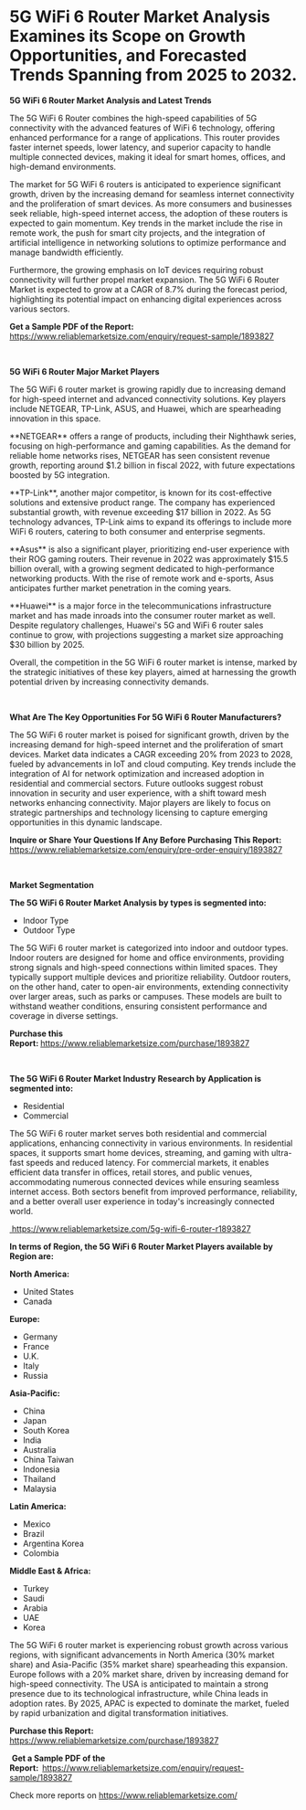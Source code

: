 <p><h1>5G WiFi 6 Router Market Analysis Examines its Scope on Growth Opportunities, and Forecasted Trends Spanning from 2025 to 2032.</h1></p><p><strong>5G WiFi 6 Router Market Analysis and Latest Trends</strong></p>
<p><p>The 5G WiFi 6 Router combines the high-speed capabilities of 5G connectivity with the advanced features of WiFi 6 technology, offering enhanced performance for a range of applications. This router provides faster internet speeds, lower latency, and superior capacity to handle multiple connected devices, making it ideal for smart homes, offices, and high-demand environments.</p><p>The market for 5G WiFi 6 routers is anticipated to experience significant growth, driven by the increasing demand for seamless internet connectivity and the proliferation of smart devices. As more consumers and businesses seek reliable, high-speed internet access, the adoption of these routers is expected to gain momentum. Key trends in the market include the rise in remote work, the push for smart city projects, and the integration of artificial intelligence in networking solutions to optimize performance and manage bandwidth efficiently.</p><p>Furthermore, the growing emphasis on IoT devices requiring robust connectivity will further propel market expansion. The 5G WiFi 6 Router Market is expected to grow at a CAGR of 8.7% during the forecast period, highlighting its potential impact on enhancing digital experiences across various sectors.</p></p>
<p><strong>Get a Sample PDF of the Report:&nbsp;</strong> <a href="https://www.reliablemarketsize.com/enquiry/request-sample/1893827?utm_campaign=3460&utm_medium=2&utm_source=Github&utm_content=ia&utm_term=08042025&utm_id=5g-wifi-6-router">https://www.reliablemarketsize.com/enquiry/request-sample/1893827</a></p>
<p>&nbsp;</p>
<p><strong>5G WiFi 6 Router Major Market Players</strong></p>
<p><p>The 5G WiFi 6 router market is growing rapidly due to increasing demand for high-speed internet and advanced connectivity solutions. Key players include NETGEAR, TP-Link, ASUS, and Huawei, which are spearheading innovation in this space.</p><p>**NETGEAR** offers a range of products, including their Nighthawk series, focusing on high-performance and gaming capabilities. As the demand for reliable home networks rises, NETGEAR has seen consistent revenue growth, reporting around $1.2 billion in fiscal 2022, with future expectations boosted by 5G integration.</p><p>**TP-Link**, another major competitor, is known for its cost-effective solutions and extensive product range. The company has experienced substantial growth, with revenue exceeding $17 billion in 2022. As 5G technology advances, TP-Link aims to expand its offerings to include more WiFi 6 routers, catering to both consumer and enterprise segments.</p><p>**Asus** is also a significant player, prioritizing end-user experience with their ROG gaming routers. Their revenue in 2022 was approximately $15.5 billion overall, with a growing segment dedicated to high-performance networking products. With the rise of remote work and e-sports, Asus anticipates further market penetration in the coming years.</p><p>**Huawei** is a major force in the telecommunications infrastructure market and has made inroads into the consumer router market as well. Despite regulatory challenges, Huawei's 5G and WiFi 6 router sales continue to grow, with projections suggesting a market size approaching $30 billion by 2025.</p><p>Overall, the competition in the 5G WiFi 6 router market is intense, marked by the strategic initiatives of these key players, aimed at harnessing the growth potential driven by increasing connectivity demands.</p></p>
<p>&nbsp;</p>
<p><strong>What Are The Key Opportunities For 5G WiFi 6 Router Manufacturers?</strong></p>
<p><p>The 5G WiFi 6 router market is poised for significant growth, driven by the increasing demand for high-speed internet and the proliferation of smart devices. Market data indicates a CAGR exceeding 20% from 2023 to 2028, fueled by advancements in IoT and cloud computing. Key trends include the integration of AI for network optimization and increased adoption in residential and commercial sectors. Future outlooks suggest robust innovation in security and user experience, with a shift toward mesh networks enhancing connectivity. Major players are likely to focus on strategic partnerships and technology licensing to capture emerging opportunities in this dynamic landscape.</p></p>
<p><strong>Inquire or Share Your Questions If Any Before Purchasing This Report:</strong> <a href="https://www.reliablemarketsize.com/enquiry/pre-order-enquiry/1893827?utm_campaign=3460&utm_medium=2&utm_source=Github&utm_content=ia&utm_term=08042025&utm_id=5g-wifi-6-router">https://www.reliablemarketsize.com/enquiry/pre-order-enquiry/1893827</a></p>
<p>&nbsp;</p>
<p><strong>Market Segmentation</strong></p>
<p><strong>The 5G WiFi 6 Router Market Analysis by types is segmented into:</strong></p>
<p><ul><li>Indoor Type</li><li>Outdoor Type</li></ul></p>
<p><p>The 5G WiFi 6 router market is categorized into indoor and outdoor types. Indoor routers are designed for home and office environments, providing strong signals and high-speed connections within limited spaces. They typically support multiple devices and prioritize reliability. Outdoor routers, on the other hand, cater to open-air environments, extending connectivity over larger areas, such as parks or campuses. These models are built to withstand weather conditions, ensuring consistent performance and coverage in diverse settings.</p></p>
<p><strong>Purchase this Report:&nbsp;</strong><a href="https://www.reliablemarketsize.com/purchase/1893827?utm_campaign=3460&utm_medium=2&utm_source=Github&utm_content=ia&utm_term=08042025&utm_id=5g-wifi-6-router">https://www.reliablemarketsize.com/purchase/1893827</a></p>
<p>&nbsp;</p>
<p><strong>The 5G WiFi 6 Router Market Industry Research by Application is segmented into:</strong></p>
<p><ul><li>Residential</li><li>Commercial</li></ul></p>
<p><p>The 5G WiFi 6 router market serves both residential and commercial applications, enhancing connectivity in various environments. In residential spaces, it supports smart home devices, streaming, and gaming with ultra-fast speeds and reduced latency. For commercial markets, it enables efficient data transfer in offices, retail stores, and public venues, accommodating numerous connected devices while ensuring seamless internet access. Both sectors benefit from improved performance, reliability, and a better overall user experience in today's increasingly connected world.</p></p>
<p><a href="https://www.reliablemarketsize.com/5g-wifi-6-router-r1893827?utm_campaign=3460&utm_medium=2&utm_source=Github&utm_content=ia&utm_term=08042025&utm_id=5g-wifi-6-router">&nbsp;https://www.reliablemarketsize.com/5g-wifi-6-router-r1893827</a></p>
<p><strong>In terms of Region, the 5G WiFi 6 Router Market Players available by Region are:</strong></p>
<p>
    <p> <strong> North America: </strong>
        <ul>
            <li>United States</li>
            <li>Canada</li>
        </ul>
        </p> 
    <p> <strong> Europe: </strong>
        <ul>
            <li>Germany</li>
            <li>France</li>
            <li>U.K.</li>
            <li>Italy</li>
            <li>Russia</li>
        </ul>
        </p> 
    <p> <strong> Asia-Pacific: </strong>
        <ul>
            <li>China</li>
            <li>Japan</li>
            <li>South Korea</li>
            <li>India</li>
            <li>Australia</li>
            <li>China Taiwan</li>
            <li>Indonesia</li>
            <li>Thailand</li>
            <li>Malaysia</li>
        </ul>
        </p> 
    <p> <strong> Latin America: </strong>
        <ul>
            <li>Mexico</li>
            <li>Brazil</li>
            <li>Argentina Korea</li>
            <li>Colombia</li>
        </ul>
        </p> 
    <p> <strong> Middle East & Africa: </strong>
        <ul>
            <li>Turkey</li>
            <li>Saudi</li>
            <li>Arabia</li>
            <li>UAE</li>
            <li>Korea</li>
        </ul>
    </p>
    </p>
<p><p>The 5G WiFi 6 router market is experiencing robust growth across various regions, with significant advancements in North America (30% market share) and Asia-Pacific (35% market share) spearheading this expansion. Europe follows with a 20% market share, driven by increasing demand for high-speed connectivity. The USA is anticipated to maintain a strong presence due to its technological infrastructure, while China leads in adoption rates. By 2025, APAC is expected to dominate the market, fueled by rapid urbanization and digital transformation initiatives.</p></p>
<p><strong>Purchase this Report: </strong><a href="https://www.reliablemarketsize.com/purchase/1893827?utm_campaign=3460&utm_medium=2&utm_source=Github&utm_content=ia&utm_term=08042025&utm_id=5g-wifi-6-router">https://www.reliablemarketsize.com/purchase/1893827</a></p>
<p>&nbsp;<strong>Get a Sample PDF of the Report:&nbsp;&nbsp;</strong><a href="https://www.reliablemarketsize.com/enquiry/request-sample/1893827?utm_campaign=3460&utm_medium=2&utm_source=Github&utm_content=ia&utm_term=08042025&utm_id=5g-wifi-6-router">https://www.reliablemarketsize.com/enquiry/request-sample/1893827</a></p>
<p><strong></strong></p>
<p>Check more reports on <a href="https://www.reliablemarketsize.com/?utm_campaign=3460&utm_medium=2&utm_source=Github&utm_content=ia&utm_term=08042025&utm_id=5g-wifi-6-router">https://www.reliablemarketsize.com/</a></p>